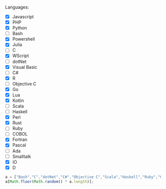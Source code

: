 Languages:
- [x] Javascript
- [x] PHP
- [x] Python
- [ ] Bash
- [x] Powershell
- [x] Julia
- [ ] C
- [x] WScript
- [ ] dotNet
- [x] Visual Basic
- [ ] C#
- [x] R
- [ ] Objective C
- [x] Go
- [x] Lua
- [x] Kotlin
- [ ] Scala
- [ ] Haskell
- [x] Perl
- [x] Rust
- [ ] Ruby
- [ ] COBOL
- [x] Fortran
- [x] Pascal
- [ ] Ada
- [ ] Smalltalk
- [x] IO
- [x] D

```js
a = ["Bash","C","dotNet","C#","Objective C","Scala","Haskell","Ruby","COBOL","Ada","Smalltalk"];
a[Math.floor(Math.random() * a.length)];
```
